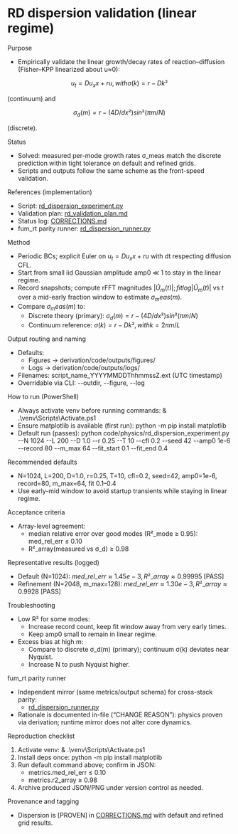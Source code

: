 # RD dispersion validation (linear regime)

Purpose

- Empirically validate the linear growth/decay rates of reaction–diffusion (Fisher–KPP linearized about u≈0):
  
$$
u_t = D u_xx + r u, with σ(k) = r − D k²
$$

(continuum) and

$$
σ_d(m) = r − (4D/dx²) sin²(π m/N)
$$

(discrete).

Status

- Solved: measured per-mode growth rates σ_meas match the discrete prediction within tight tolerance on default and refined grids.
- Scripts and outputs follow the same scheme as the front-speed validation.

References (implementation)

- Script: [rd_dispersion_experiment.py](code/physics/rd_dispersion_experiment.py:1)
- Validation plan: [rd_validation_plan.md](rd_validation_plan.md:1)
- Status log: [CORRECTIONS.md](CORRECTIONS.md:1)
- fum_rt parity runner: [rd_dispersion_runner.py](Prometheus_VDM/fum_rt/physics/rd_dispersion_runner.py:1)

Method

- Periodic BCs; explicit Euler on $u_t = D u_xx + r u$ with dt respecting diffusion CFL.
- Start from small iid Gaussian amplitude amp0 ≪ 1 to stay in the linear regime.
- Record snapshots; compute rFFT magnitudes $|Û_m(t)|; fit log|Û_m(t)|$ vs $t$ over a mid-early fraction window to estimate $σ_meas(m)$.
- Compare $σ_meas(m)$ to:
  - Discrete theory (primary): $σ_d(m) = r − (4D/dx²) sin²(π m/N)$
  - Continuum reference: $σ(k) = r − D k², with k = 2π m / L$

Output routing and naming

- Defaults:
  - Figures → derivation/code/outputs/figures/
  - Logs → derivation/code/outputs/logs/
- Filenames: script_name_YYYYMMDDThhmmssZ.ext (UTC timestamp)
- Overridable via CLI: --outdir, --figure, --log

How to run (PowerShell)

- Always activate venv before running commands:
  & .\venv\Scripts\Activate.ps1
- Ensure matplotlib is available (first run):
  python -m pip install matplotlib
- Default run (passes):
  python code/physics/rd_dispersion_experiment.py --N 1024 --L 200 --D 1.0 --r 0.25 --T 10 --cfl 0.2 --seed 42 --amp0 1e-6 --record 80 --m_max 64 --fit_start 0.1 --fit_end 0.4

Recommended defaults

- N=1024, L=200, D=1.0, r=0.25, T=10, cfl=0.2, seed=42, amp0=1e-6, record=80, m_max=64, fit 0.1–0.4
- Use early-mid window to avoid startup transients while staying in linear regime.

Acceptance criteria

- Array-level agreement:
  - median relative error over good modes (R²_mode ≥ 0.95): med_rel_err ≤ 0.10
  - R²_array(measured vs σ_d) ≥ 0.98

Representative results (logged)

- Default (N=1024): $med\_rel\_err ≈ 1.45e−3, R²\_array ≈ 0.99995$ [PASS]
- Refinement (N=2048, m_max=128): $med\_rel\_err ≈ 1.30e−3, R²\_array ≈ 0.9928$ [PASS]

Troubleshooting

- Low R² for some modes:
  - Increase record count, keep fit window away from very early times.
  - Keep amp0 small to remain in linear regime.
- Excess bias at high m:
  - Compare to discrete σ_d(m) (primary); continuum σ(k) deviates near Nyquist.
  - Increase N to push Nyquist higher.

fum_rt parity runner

- Independent mirror (same metrics/output schema) for cross-stack parity:
  - [rd_dispersion_runner.py](Prometheus_VDM/fum_rt/physics/rd_dispersion_runner.py:1)
- Rationale is documented in-file (“CHANGE REASON”): physics proven via derivation; runtime mirror does not alter core dynamics.

Reproduction checklist

1) Activate venv: & .\venv\Scripts\Activate.ps1
2) Install deps once: python -m pip install matplotlib
3) Run default command above; confirm in JSON:
   - metrics.med_rel_err ≤ 0.10
   - metrics.r2_array ≥ 0.98
4) Archive produced JSON/PNG under version control as needed.

Provenance and tagging

- Dispersion is [PROVEN] in [CORRECTIONS.md](CORRECTIONS.md:1) with default and refined grid results.
